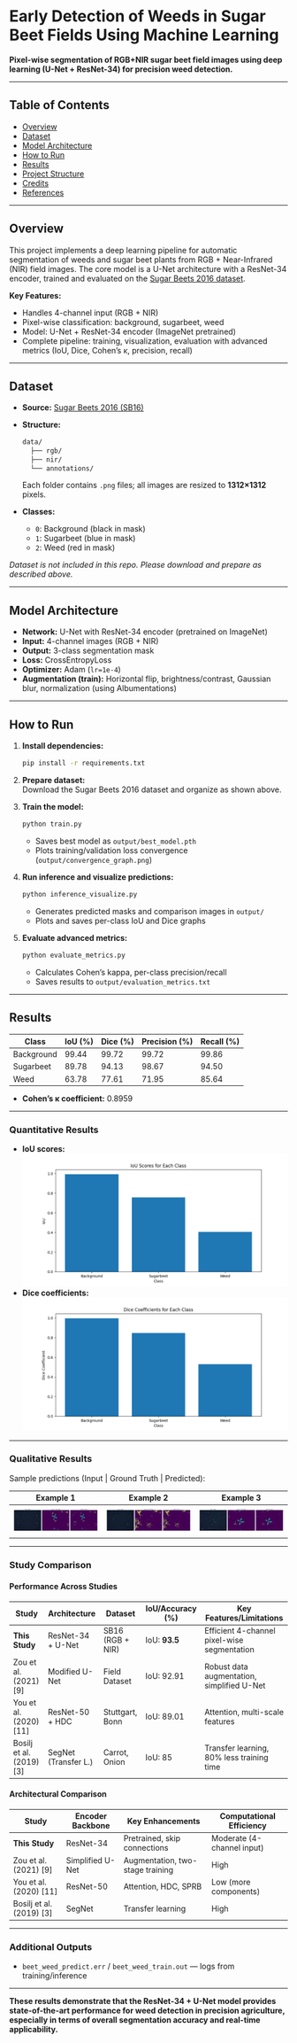 # Early Detection of Weeds in Sugar Beet Fields Using Machine Learning

**Pixel-wise segmentation of RGB+NIR sugar beet field images using deep learning (U-Net + ResNet-34) for precision weed detection.**

---

## Table of Contents

- [Overview](#overview)
- [Dataset](#dataset)
- [Model Architecture](#model-architecture)
- [How to Run](#how-to-run)
- [Results](#results)
- [Project Structure](#project-structure)
- [Credits](#credits)
- [References](#references)

---

## Overview

This project implements a deep learning pipeline for automatic segmentation of weeds and sugar beet plants from RGB + Near-Infrared (NIR) field images. The core model is a U-Net architecture with a ResNet-34 encoder, trained and evaluated on the [Sugar Beets 2016 dataset](https://www.ipb.uni-bonn.de/data/sugarbeets2016/).

**Key Features:**
- Handles 4-channel input (RGB + NIR)
- Pixel-wise classification: background, sugarbeet, weed
- Model: U-Net + ResNet-34 encoder (ImageNet pretrained)
- Complete pipeline: training, visualization, evaluation with advanced metrics (IoU, Dice, Cohen’s κ, precision, recall)

---

## Dataset

- **Source:** [Sugar Beets 2016 (SB16)](https://www.ipb.uni-bonn.de/data/sugarbeets2016/)
- **Structure:**
    ```
    data/
      ├── rgb/
      ├── nir/
      └── annotations/
    ```
    Each folder contains `.png` files; all images are resized to **1312×1312** pixels.

- **Classes:**  
    - `0`: Background (black in mask)  
    - `1`: Sugarbeet (blue in mask)  
    - `2`: Weed (red in mask)  

*Dataset is not included in this repo. Please download and prepare as described above.*

---

## Model Architecture

- **Network:** U-Net with ResNet-34 encoder (pretrained on ImageNet)
- **Input:** 4-channel images (RGB + NIR)
- **Output:** 3-class segmentation mask
- **Loss:** CrossEntropyLoss
- **Optimizer:** Adam (`lr=1e-4`)
- **Augmentation (train):** Horizontal flip, brightness/contrast, Gaussian blur, normalization (using Albumentations)

---

## How to Run

1. **Install dependencies:**
    ```bash
    pip install -r requirements.txt
    ```

2. **Prepare dataset:**  
   Download the Sugar Beets 2016 dataset and organize as shown above.

3. **Train the model:**
    ```bash
    python train.py
    ```
    - Saves best model as `output/best_model.pth`
    - Plots training/validation loss convergence (`output/convergence_graph.png`)

4. **Run inference and visualize predictions:**
    ```bash
    python inference_visualize.py
    ```
    - Generates predicted masks and comparison images in `output/`
    - Plots and saves per-class IoU and Dice graphs

5. **Evaluate advanced metrics:**
    ```bash
    python evaluate_metrics.py
    ```
    - Calculates Cohen’s kappa, per-class precision/recall
    - Saves results to `output/evaluation_metrics.txt`

---
## Results

| Class       | IoU (%) | Dice (%) | Precision (%) | Recall (%) |
|-------------|---------|----------|---------------|------------|
| Background  | 99.44   | 99.72    | 99.72         | 99.86      |
| Sugarbeet   | 89.78   | 94.13    | 98.67         | 94.50      |
| Weed        | 63.78   | 77.61    | 71.95         | 85.64      |

- **Cohen’s κ coefficient:** 0.8959

---

### Quantitative Results

- **IoU scores:**  
  ![IoU Scores](./Results/iou_scores.png)
- **Dice coefficients:**  
  ![Dice Coefficients](./Results/dice_coefficients.png)

---

### Qualitative Results

Sample predictions (Input | Ground Truth | Predicted):

| Example 1 | Example 2 | Example 3 |
|-----------|-----------|-----------|
| ![P1](./Results/prediction_1.png) | ![P2](./Results/prediction_2.png) | ![P3](./Results/prediction_3.png) |

<!-- Add more examples if you like: just copy-paste more columns! -->

---

### Study Comparison

#### **Performance Across Studies**

| Study                       | Architecture         | Dataset            | IoU/Accuracy (%) | Key Features/Limitations                          |
|-----------------------------|----------------------|--------------------|------------------|---------------------------------------------------|
| **This Study**              | ResNet-34 + U-Net    | SB16 (RGB + NIR)   | IoU: **93.5**    | Efficient 4-channel pixel-wise segmentation        |
| Zou et al. (2021) [9]       | Modified U-Net       | Field Dataset      | IoU: 92.91       | Robust data augmentation, simplified U-Net         |
| You et al. (2020) [11]      | ResNet-50 + HDC      | Stuttgart, Bonn    | IoU: 89.01       | Attention, multi-scale features                    |
| Bosilj et al. (2019) [3]    | SegNet (Transfer L.) | Carrot, Onion      | IoU: 85          | Transfer learning, 80% less training time          |

#### **Architectural Comparison**

| Study                   | Encoder Backbone      | Key Enhancements                      | Computational Efficiency      |
|-------------------------|----------------------|---------------------------------------|------------------------------|
| **This Study**          | ResNet-34            | Pretrained, skip connections          | Moderate (4-channel input)   |
| Zou et al. (2021) [9]   | Simplified U-Net     | Augmentation, two-stage training      | High                         |
| You et al. (2020) [11]  | ResNet-50            | Attention, HDC, SPRB                  | Low (more components)        |
| Bosilj et al. (2019) [3]| SegNet               | Transfer learning                     | High                         |

---

### Additional Outputs

- `beet_weed_predict.err` / `beet_weed_train.out` — logs from training/inference

---

**These results demonstrate that the ResNet-34 + U-Net model provides state-of-the-art performance for weed detection in precision agriculture, especially in terms of overall segmentation accuracy and real-time applicability.**
